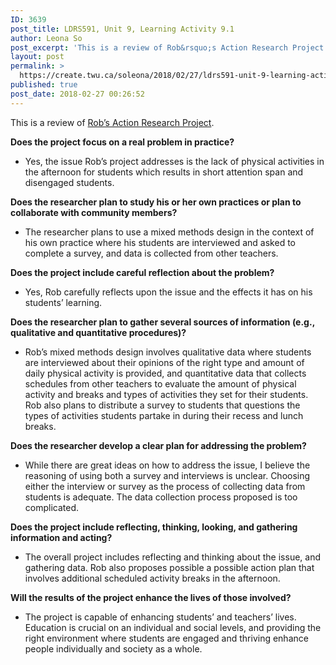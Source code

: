 ```yaml
---
ID: 3639
post_title: LDRS591, Unit 9, Learning Activity 9.1
author: Leona So
post_excerpt: 'This is a review of Rob&rsquo;s Action Research Project. Does the project focus on a real problem in practice? Yes, the issue Rob&rsquo;s project addresses is the lack of physical activities in the afternoon for students which results in short attention span and disengaged students. Does the researcher plan to study his or her own &hellip; <p><a href="https://create.twu.ca/soleona/2018/02/27/ldrs591-unit-9-learning-activity-9-1/">Continue reading<span> "LDRS591, Unit 9, Learning Activity 9.1"</span></a></p>'
layout: post
permalink: >
  https://create.twu.ca/soleona/2018/02/27/ldrs591-unit-9-learning-activity-9-1/
published: true
post_date: 2018-02-27 00:26:52
---
```

This is a review of <a href="https://soundcloud.com/rob-tegelberg/action-research-for-591">Rob&#8217;s Action Research Project</a>.

<strong>Does the project focus on a real problem in practice?</strong>

<ul>
<li>Yes, the issue Rob&#8217;s project addresses is the lack of physical activities in the afternoon for students which results in short attention span and disengaged students.</li>
</ul>

<strong>Does the researcher plan to study his or her own practices or plan to collaborate with community members?</strong>

<ul>
<li>The researcher plans to use a mixed methods design in the context of his own practice where his students are interviewed and asked to complete a survey, and data is collected from other teachers.</li>
</ul>

<strong>Does the project include careful reflection about the problem?</strong>

<ul>
<li>Yes, Rob carefully reflects upon the issue and the effects it has on his students&#8217; learning.</li>
</ul>

<strong>Does the researcher plan to gather several sources of information (e.g., qualitative and quantitative procedures)?</strong>

<ul>
<li>Rob&#8217;s mixed methods design involves qualitative data where students are interviewed about their opinions of the right type and amount of daily physical activity is provided, and quantitative data that collects schedules from other teachers to evaluate the amount of physical activity and breaks and types of activities they set for their students. Rob also plans to distribute a survey to students that questions the types of activities students partake in during their recess and lunch breaks.</li>
</ul>

<strong>Does the researcher develop a clear plan for addressing the problem?</strong>

<ul>
<li>While there are great ideas on how to address the issue, I believe the reasoning of using both a survey and interviews is unclear. Choosing either the interview or survey as the process of collecting data from students is adequate. The data collection process proposed is too complicated.</li>
</ul>

<strong>Does the project include reflecting, thinking, looking, and gathering information and acting?</strong>

<ul>
<li>The overall project includes reflecting and thinking about the issue, and gathering data. Rob also proposes possible a possible action plan that involves additional scheduled activity breaks in the afternoon.</li>
</ul>

<strong>Will the results of the project enhance the lives of those involved?</strong>

<ul>
<li>The project is capable of enhancing students&#8217; and teachers&#8217; lives. Education is crucial on an individual and social levels, and providing the right environment where students are engaged and thriving enhance people individually and society as a whole.</li>
</ul>